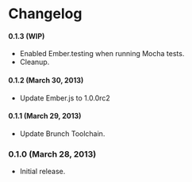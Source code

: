 # Changelog

#### 0.1.3 (WIP)
- Enabled Ember.testing when running Mocha tests.
- Cleanup.

#### 0.1.2 (March 30, 2013)
- Update Ember.js to 1.0.0rc2

#### 0.1.1 (March 29, 2013)
- Update Brunch Toolchain.

### 0.1.0 (March 28, 2013)
- Initial release.